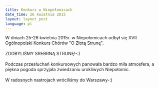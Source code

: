 ```yaml
---
title: Konkurs w Niepołomicach
date_time: 26 kwietnia 2015
layout: layout_post
language: pl
---
```


W dniach 25-26 kwietnia 2015r. w Niepołomicach odbył się XVII Ogólnopolski Konkurs Chórów "O Złotą Strunę".
<br><br>
ZDOBYLIŚMY SREBRNĄ STRUNĘ!-:)
<br><br>
Podczas przesłuchań konkursowych panowała bardzo miła atmosfera, a piękna pogoda sprzyjała zwiedzaniu urokliwych Niepołomic.
<br><br>
W radosnych nastrojach wróciliśmy do Warszawy-:)